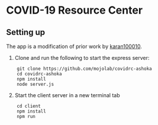 # COVID-19 Resource Center


## Setting up


The app is a modification of prior work by [karan100010](https://github.com/karan100010).


1. Clone and run the following to start the express server:

```
    git clone https://github.com/mojolab/covidrc-ashoka
    cd covidrc-ashoka
    npm install
    node server.js
```

2. Start the client server in a new terminal tab

```
    cd client
    npm install
    npm run
```
